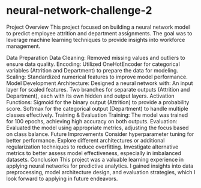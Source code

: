 # neural-network-challenge-2

Project Overview
This project focused on building a neural network model to predict employee attrition and department assignments. The goal was to leverage machine learning techniques to provide insights into workforce management.

Data Preparation
Data Cleaning: Removed missing values and outliers to ensure data quality.
Encoding: Utilized OneHotEncoder for categorical variables (Attrition and Department) to prepare the data for modeling.
Scaling: Standardized numerical features to improve model performance.
Model Development
Architecture: Designed a neural network with:
An input layer for scaled features.
Two branches for separate outputs (Attrition and Department), each with its own hidden and output layers.
Activation Functions:
Sigmoid for the binary output (Attrition) to provide a probability score.
Softmax for the categorical output (Department) to handle multiple classes effectively.
Training & Evaluation
Training: The model was trained for 100 epochs, achieving high accuracy on both outputs.
Evaluation: Evaluated the model using appropriate metrics, adjusting the focus based on class balance.
Future Improvements
Consider hyperparameter tuning for better performance.
Explore different architectures or additional regularization techniques to reduce overfitting.
Investigate alternative metrics to better assess model effectiveness, especially in imbalanced datasets.
Conclusion
This project was a valuable learning experience in applying neural networks for predictive analytics. I gained insights into data preprocessing, model architecture design, and evaluation strategies, which I look forward to applying in future endeavors.






